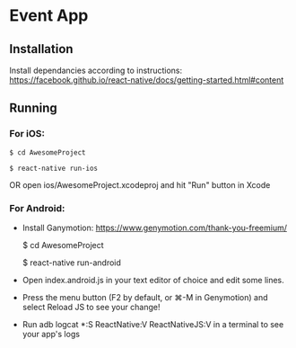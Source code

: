 # Event App

## Installation

Install dependancies according to instructions: https://facebook.github.io/react-native/docs/getting-started.html#content

## Running

### For iOS:

    $ cd AwesomeProject

    $ react-native run-ios
    
OR open ios/AwesomeProject.xcodeproj and hit "Run" button in Xcode    

### For Android:

- Install Ganymotion: https://www.genymotion.com/thank-you-freemium/

    $ cd AwesomeProject
    
    $ react-native run-android
    
- Open index.android.js in your text editor of choice and edit some lines.
- Press the menu button (F2 by default, or ⌘-M in Genymotion) and select Reload JS to see your change!
- Run adb logcat *:S ReactNative:V ReactNativeJS:V in a terminal to see your app's logs